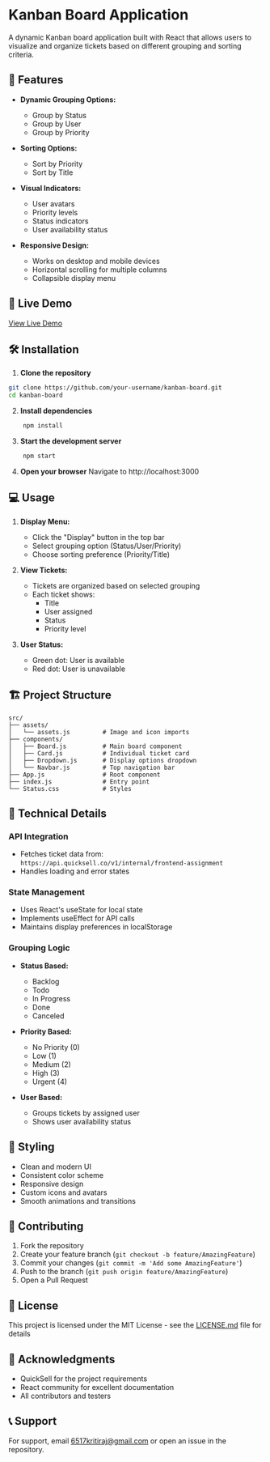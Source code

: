 # Kanban Board Application

A dynamic Kanban board application built with React that allows users to visualize and organize tickets based on different grouping and sorting criteria.

## 🌟 Features

- **Dynamic Grouping Options:**

  - Group by Status
  - Group by User
  - Group by Priority

- **Sorting Options:**

  - Sort by Priority
  - Sort by Title

- **Visual Indicators:**

  - User avatars
  - Priority levels
  - Status indicators
  - User availability status

- **Responsive Design:**
  - Works on desktop and mobile devices
  - Horizontal scrolling for multiple columns
  - Collapsible display menu

## 🚀 Live Demo

[View Live Demo](https://kanban-one-rosy.vercel.app/)

## 🛠️ Installation

1. **Clone the repository**

```bash
git clone https://github.com/your-username/kanban-board.git
cd kanban-board
```

2. **Install dependencies**

```bash
    npm install
```

3. **Start the development server**

```bash
    npm start
```

4. **Open your browser**
   Navigate to http://localhost:3000

## 💻 Usage

1. **Display Menu:**

   - Click the "Display" button in the top bar
   - Select grouping option (Status/User/Priority)
   - Choose sorting preference (Priority/Title)

2. **View Tickets:**

   - Tickets are organized based on selected grouping
   - Each ticket shows:
     - Title
     - User assigned
     - Status
     - Priority level

3. **User Status:**
   - Green dot: User is available
   - Red dot: User is unavailable

## 🏗️ Project Structure

```
src/
├── assets/
│   └── assets.js         # Image and icon imports
├── components/
│   ├── Board.js          # Main board component
│   ├── Card.js           # Individual ticket card
│   ├── Dropdown.js       # Display options dropdown
│   └── Navbar.js         # Top navigation bar
├── App.js                # Root component
├── index.js              # Entry point
└── Status.css            # Styles
```

## 🔧 Technical Details

### API Integration

- Fetches ticket data from: `https://api.quicksell.co/v1/internal/frontend-assignment`
- Handles loading and error states

### State Management

- Uses React's useState for local state
- Implements useEffect for API calls
- Maintains display preferences in localStorage

### Grouping Logic

- **Status Based:**

  - Backlog
  - Todo
  - In Progress
  - Done
  - Canceled

- **Priority Based:**

  - No Priority (0)
  - Low (1)
  - Medium (2)
  - High (3)
  - Urgent (4)

- **User Based:**
  - Groups tickets by assigned user
  - Shows user availability status

## 🎨 Styling

- Clean and modern UI
- Consistent color scheme
- Responsive design
- Custom icons and avatars
- Smooth animations and transitions

## 🤝 Contributing

1. Fork the repository
2. Create your feature branch (`git checkout -b feature/AmazingFeature`)
3. Commit your changes (`git commit -m 'Add some AmazingFeature'`)
4. Push to the branch (`git push origin feature/AmazingFeature`)
5. Open a Pull Request

## 📝 License

This project is licensed under the MIT License - see the [LICENSE.md](LICENSE) file for details

## 👏 Acknowledgments

- QuickSell for the project requirements
- React community for excellent documentation
- All contributors and testers

## 📞 Support

For support, email 6517kritiraj@gmail.com or open an issue in the repository.
